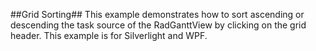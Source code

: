##Grid Sorting##
This example demonstrates how to sort ascending or descending the task source of the RadGanttView by clicking on the grid header. This example is for Silverlight and WPF.